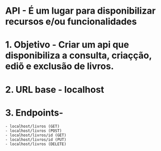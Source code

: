# API - É um lugar para disponibilizar recursos e/ou funcionalidades
# 1. Objetivo - Criar um api que disponibiliza a consulta, criaçção, ediõ e exclusão de livros.
# 2. URL base - localhost
# 3. Endpoints- 
    - localhost/livros (GET)
    - localhost/livros (POST)
    - localhost/livros/id (GET)
    - localhost/livros/id (PUT)
    - localhost/livros (DELETE)



